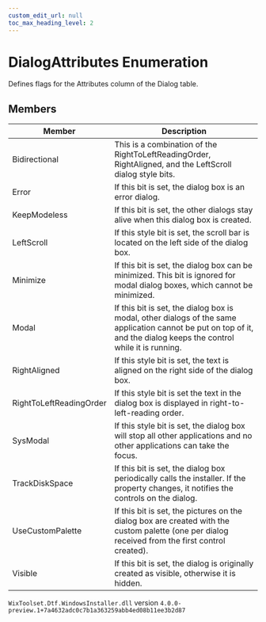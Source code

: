 ```yaml
---
custom_edit_url: null
toc_max_heading_level: 2
---
```

# DialogAttributes Enumeration
Defines flags for the Attributes column of the Dialog table.
## Members
| Member | Description |
| ------ | ----------- |
| Bidirectional | This is a combination of the RightToLeftReadingOrder, RightAligned, and the LeftScroll dialog style bits. |
| Error | If this bit is set, the dialog box is an error dialog. |
| KeepModeless | If this bit is set, the other dialogs stay alive when this dialog box is created. |
| LeftScroll | If this style bit is set, the scroll bar is located on the left side of the dialog box. |
| Minimize | If this bit is set, the dialog box can be minimized. This bit is ignored for modal dialog boxes, which cannot be minimized. |
| Modal | If this bit is set, the dialog box is modal, other dialogs of the same application cannot be put on top of it, and the dialog keeps the control while it is running. |
| RightAligned | If this style bit is set, the text is aligned on the right side of the dialog box. |
| RightToLeftReadingOrder | If this style bit is set the text in the dialog box is displayed in right-to-left-reading order. |
| SysModal | If this style bit is set, the dialog box will stop all other applications and no other applications can take the focus. |
| TrackDiskSpace | If this bit is set, the dialog box periodically calls the installer. If the property changes, it notifies the controls on the dialog. |
| UseCustomPalette | If this bit is set, the pictures on the dialog box are created with the custom palette (one per dialog received from the first control created). |
| Visible | If this bit is set, the dialog is originally created as visible, otherwise it is hidden. |
`WixToolset.Dtf.WindowsInstaller.dll` version `4.0.0-preview.1+7a4632adc0c7b1a363259abb4ed08b11ee3b2d87`
